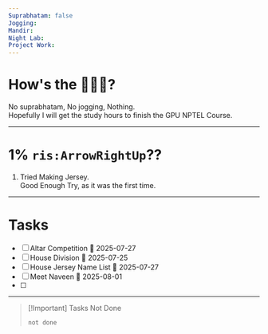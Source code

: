 ```yaml
---
Suprabhatam: false
Jogging: 
Mandir: 
Night Lab: 
Project Work:
---
```


# How's the 🌄🌅🌇?

No suprabhatam, No jogging, Nothing.  
Hopefully I will get the study hours to finish the GPU NPTEL Course.

---

# 1% `ris:ArrowRightUp`??

1. Tried Making Jersey.  
	Good Enough Try, as it was the first time.

---

# Tasks

- [ ] Altar Competition 📅 2025-07-27
- [ ] House Division 📅 2025-07-25
- [ ] House Jersey Name List 📅 2025-07-27
- [ ] Meet Naveen 📅 2025-08-01 
- [ ] 

---

> [!Important] Tasks Not Done
>
>```tasks
>not done
